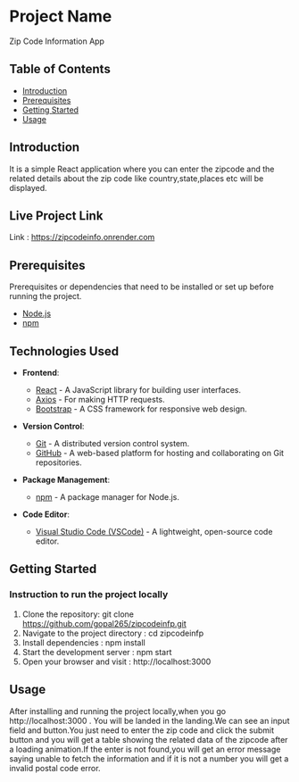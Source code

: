 # Project Name

Zip Code Information App

## Table of Contents

- [Introduction](#introduction)
- [Prerequisites](#prerequisites)
- [Getting Started](#getting-started)
- [Usage](#usage)


## Introduction

It is a simple React application where you can enter the  zipcode and the  related details about the zip code like country,state,places etc will be displayed.
## Live Project Link
Link : https://zipcodeinfo.onrender.com


## Prerequisites

Prerequisites or dependencies that need to be installed or set up before running the project.

- [Node.js](https://nodejs.org/) 
- [npm](https://www.npmjs.com/) 

## Technologies Used

- **Frontend**:
  - [React](https://reactjs.org/) - A JavaScript library for building user interfaces.
  - [Axios](https://axios-http.com/) - For making HTTP requests.
  - [Bootstrap](https://getbootstrap.com/) - A CSS framework for responsive web design.





- **Version Control**:
  - [Git](https://git-scm.com/) - A distributed version control system.
  - [GitHub](https://github.com/) - A web-based platform for hosting and collaborating on Git repositories.

- **Package Management**:
  - [npm](https://www.npmjs.com/) - A package manager for Node.js.

- **Code Editor**:
  - [Visual Studio Code (VSCode)](https://code.visualstudio.com/) - A lightweight, open-source code editor.



## Getting Started 
### Instruction to run the  project locally


1. Clone the repository: git clone https://github.com/gopal265/zipcodeinfp.git
2. Navigate to the project directory : cd zipcodeinfp
3. Install dependencies : npm install
4. Start the development server : npm start 
5. Open your browser and visit : http://localhost:3000

## Usage

After installing and running the project locally,when you go http://localhost:3000 . You will be landed in the landing.We can see an input field and button.You just need to enter the zip code and click the submit button and you will get a table showing the related data of the zipcode after a loading animation.If  the enter is not found,you will get an error message saying unable to fetch the information and if it is not a number you will get a invalid postal code error.